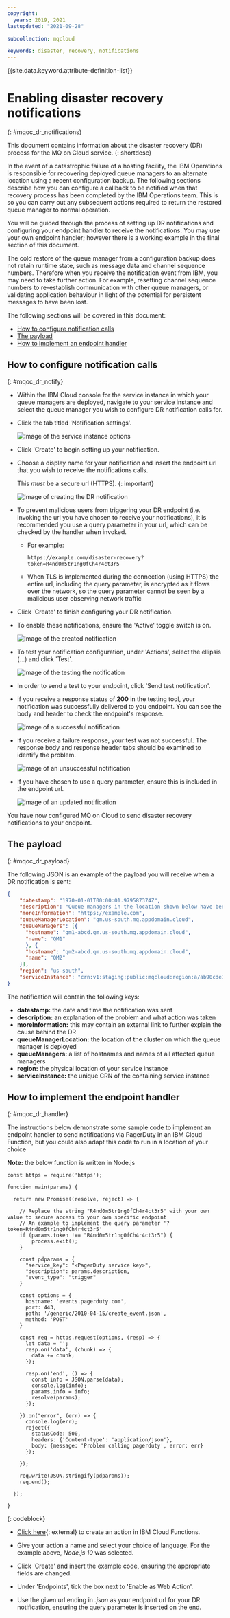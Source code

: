 ```yaml
---
copyright:
  years: 2019, 2021
lastupdated: "2021-09-28"

subcollection: mqcloud

keywords: disaster, recovery, notifications
---
```


{{site.data.keyword.attribute-definition-list}}

# Enabling disaster recovery notifications
{: #mqoc_dr_notifications}

This document contains information about the disaster recovery (DR) process for the MQ on Cloud service.
{: shortdesc}

In the event of a catastrophic failure of a hosting facility, the IBM Operations is responsible for recovering deployed queue managers to an alternate location using a recent configuration backup. The following sections describe how you can configure a callback to be notified when that recovery process has been completed by the IBM Operations team. This is so you can carry out any subsequent actions required to return the restored queue manager to normal operation.

You will be guided through the process of setting up DR notifications and configuring your endpoint handler to receive the notifications. You may use your own endpoint handler; however there is a working example in the final section of this document.

The cold restore of the queue manager from a configuration backup does not retain runtime state, such as message data and channel sequence numbers. Therefore when you receive the notification event from IBM, you may need to take further action. For example, resetting channel sequence numbers to re-establish communication with other queue managers, or validating application behaviour in light of the potential for persistent messages to have been lost.

The following sections will be covered in this document:

* [How to configure notification calls](#mqoc_dr_notify)
* [The payload](#mqoc_dr_payload)
* [How to implement an endpoint handler](#mqoc_dr_handler)

## How to configure notification calls
{: #mqoc_dr_notify}

* Within the IBM Cloud console for the service instance in which your queue managers are deployed, navigate to your service instance and select the queue manager you wish to configure DR notification calls for.

* Click the tab titled 'Notification settings'.

    ![Image of the service instance options](./images/mqoc_dr_menu.png)

* Click 'Create' to begin setting up your notification.

* Choose a display name for your notification and insert the endpoint url that you wish to receive the notifications calls.

    This *must* be a secure url (HTTPS).
    {: important}

    ![Image of creating the DR notification](./images/mqoc_dr_creation.png)

* To prevent malicious users from triggering your DR endpoint (i.e. invoking the url you have chosen to receive your notifications), it is recommended you use a query parameter in your url, which can be checked by the handler when invoked.
    - For example:
      ```text
      https://example.com/disaster-recovery?token=R4nd0m5tr1ng0fCh4r4ct3r5
      ```

    - When TLS is implemented during the connection (using HTTPS) the entire url, including the query parameter, is encrypted as it flows over the network, so the query parameter cannot be seen by a malicious user observing network traffic


* Click 'Create' to finish configuring your DR notification.

* To enable these notifications, ensure the 'Active' toggle switch is on.

    ![Image of the created notification](./images/mqoc_dr_created.png)

* To test your notification configuration, under 'Actions', select the ellipsis (...) and click 'Test'.

    ![Image of the testing the notification](./images/mqoc_dr_test.png)

* In order to send a test to your endpoint, click 'Send test notification'.

* If you receive a response status of **200** in the testing tool, your notification was successfully delivered to you endpoint. You can see the body and header to check the endpoint's response.

    ![Image of a successful notification](./images/mqoc_dr_success.png)

* If you receive a failure response, your test was not successful. The response body and response header tabs should be examined to identify the problem.

    ![Image of an unsuccessful notification](./images/mqoc_dr_failure.png)

* If you have chosen to use a query parameter, ensure this is included in the endpoint url.

    ![Image of an updated notification](./images/mqoc_dr_update.png)

You have now configured MQ on Cloud to send disaster recovery notifications to your endpoint.

## The payload
{: #mqoc_dr_payload}

The following JSON is an example of the payload you will receive when a DR notification is sent:

```json
{
    "datestamp": "1970-01-01T00:00:01.979587374Z",
    "description": "Queue managers in the location shown below have been recreated from a configuration backup.",
    "moreInformation": "https://example.com",
    "queueManagerLocation": "qm.us-south.mq.appdomain.cloud",
    "queueManagers": [{
      "hostname": "qm1-abcd.qm.us-south.mq.appdomain.cloud",
      "name": "QM1"
      }, {
      "hostname": "qm2-abcd.qm.us-south.mq.appdomain.cloud",
      "name": "QM2"
    }],
    "region": "us-south",
    "serviceInstance": "crn:v1:staging:public:mqcloud:region:a/ab90cde12f345:ab5c678d-e90a-b5678c9::"
}
```

The notification will contain the following keys:

* **datestamp:** the date and time the notification was sent
* **description:** an explanation of the problem and what action was taken
* **moreInformation:** this may contain an external link to further explain the cause behind the DR
* **queueManagerLocation:** the location of the cluster on which the queue manager is deployed
* **queueManagers:** a list of hostnames and names of all affected queue managers
* **region:** the physical location of your service instance
* **serviceInstance:** the unique CRN of the containing service instance

## How to implement the endpoint handler
{: #mqoc_dr_handler}

The instructions below demonstrate some sample code to implement an endpoint handler to send notifications via PagerDuty in an IBM Cloud Function, but you could also adapt this code to run in a location of your choice

**Note:** the below function is written in Node.js

```node
const https = require('https');

function main(params) {

  return new Promise((resolve, reject) => {

    // Replace the string "R4nd0m5tr1ng0fCh4r4ct3r5" with your own value to secure access to your own specific endpoint
    // An example to implement the query parameter '?token=R4nd0m5tr1ng0fCh4r4ct3r5'
    if (params.token !== "R4nd0m5tr1ng0fCh4r4ct3r5") {
        process.exit();
    }

    const pdparams = {
      "service_key": "<PagerDuty service key>",
      "description": params.description,
      "event_type": "trigger"
    }

    const options = {
      hostname: 'events.pagerduty.com',
      port: 443,
      path: '/generic/2010-04-15/create_event.json',
      method: 'POST'
    }

    const req = https.request(options, (resp) => {
      let data = '';
      resp.on('data', (chunk) => {
        data += chunk;
      });

      resp.on('end', () => {
        const info = JSON.parse(data);
        console.log(info);
        params.info = info;
        resolve(params);
      });

    }).on("error", (err) => {
      console.log(err);
      reject({
        statusCode: 500,
        headers: {'Content-type': 'application/json'},
        body: {message: 'Problem calling pagerduty', error: err}
      });

    });

    req.write(JSON.stringify(pdparams));
    req.end();

  });

}
```
{: codeblock}

* [Click here](https://cloud.ibm.com/openwhisk/create/action){: external} to create an action in IBM Cloud Functions.

* Give your action a name and select your choice of language. For the example above, *Node.js 10* was selected.

* Click 'Create' and insert the example code, ensuring the appropriate fields are changed.

* Under 'Endpoints', tick the box next to 'Enable as Web Action'.

* Use the given url ending in *.json* as your endpoint url for your DR notification, ensuring the query parameter is inserted on the end.
